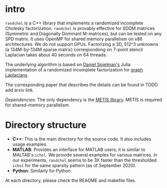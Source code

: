 # intro
`randchol` is a  C++ library that implements a randomized incomplete Cholesky factorization. `randchol` is provably effective for SDDM matrices (Symmetric and Diagonally Dominant M-matrices), but can be tested on any SPD matrix. It uses OpenMP for shared memory parallelism on x86 architectures. We do not support GPUs. 
Factorizing a 3D, 512^3 unknowns (a 134M-by-134M sparse matrix) correspondong on   7-point stencil Laplacian takes about 40 seconds on 64 threads. 

The underlying algorithm is based on  [Daniel Spielman's](http://www.cs.yale.edu/homes/spielman/) Julia implementation of a randomized incomplete factorization for  [graph Laplacians](https://danspielman.github.io/Laplacians.jl/latest/usingSolvers/#Sampling-Solvers-of-Kyng-and-Sachdeva-1). 

The corresponding paper that describes the details can be found in TODO add arxiv link. 

*Dependencies:*  The only dependency is the [METIS library](http://glaros.dtc.umn.edu/gkhome/metis/metis/overview).  METIS is required for shared-memory parallelism. 

# Directory structure

* **C++**: This is the main directory for the source code. It also includes usage examples. 
* **MATLAB**: Provides an interface for MATLAB users; it is similar to MALTAB's `ichol`. We provide several examples for various matrices. In our experiments, `randchol` seems to be 3X faster than the thresholded `ichol` for the same sparsity pattern (as of September 2020). 
* **Python**: Similarly for Python.

At each directory, please check the README and makefile files.




